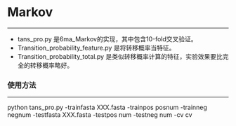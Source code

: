 # Markov
*******************
* tans_pro.py 是6ma_Markov的实现，其中包含10-fold交叉验证。
* Transition_probability_feature.py 是将转移概率当特征。
* Transition_probability_total.py 是类似转移概率计算的特征，实验效果要比完全的转移概率略好。
### 使用方法
*********************
python tans_pro.py  -trainfasta XXX.fasta -trainpos posnum -trainneg negnum -testfasta XXX.fasta -testpos num -testneg num -cv cv
